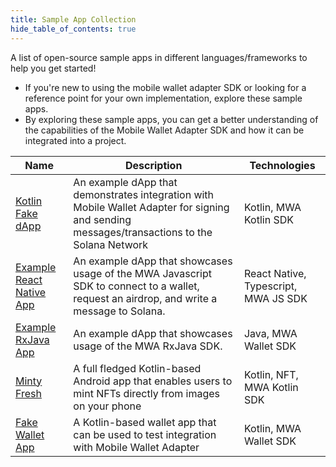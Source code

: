```yaml
--- 
title: Sample App Collection
hide_table_of_contents: true
---
```


A list of open-source sample apps in different languages/frameworks to help you get started! 
- If you're new to using the mobile wallet adapter SDK or looking for a reference point for your own implementation, explore these sample apps.
- By exploring these sample apps, you can get a better understanding of the capabilities of the Mobile Wallet Adapter SDK and how it can be integrated into a project.


| Name | Description | Technologies |
| ---- | -----------| -----------|
|[Kotlin Fake dApp](https://github.com/solana-mobile/mobile-wallet-adapter/tree/main/android/fakedapp) | An example dApp that demonstrates integration with Mobile Wallet Adapter for signing and sending messages/transactions to the Solana Network | Kotlin, MWA Kotlin SDK |
| [Example React Native App](https://github.com/solana-mobile/mobile-wallet-adapter/tree/main/examples/example-react-native-app) | An example dApp that showcases usage of the MWA Javascript SDK to connect to a wallet, request an airdrop, and write a message to Solana. | React Native, Typescript, MWA JS SDK |
| [Example RxJava App](https://github.com/solana-mobile/mobile-wallet-adapter/tree/main/examples/example-clientlib-rxjava-app) | An example dApp that showcases usage of the MWA RxJava SDK. | Java, MWA Wallet SDK |
| [Minty Fresh](https://github.com/solana-mobile/Minty-fresh) | A full fledged Kotlin-based Android app that enables users to mint NFTs directly from images on your phone  | Kotlin, NFT, MWA Kotlin SDK |
| [Fake Wallet App](https://github.com/solana-mobile/mobile-wallet-adapter/tree/main/android/fakewallet) | A Kotlin-based wallet app that can be used to test integration with Mobile Wallet Adapter | Kotlin, MWA Wallet SDK |




